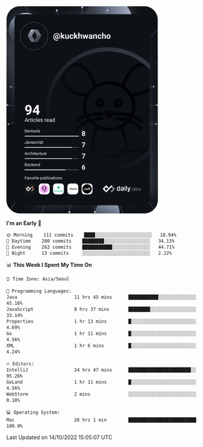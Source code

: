 <a href="https://app.daily.dev/kuckhwancho"><img src="https://github.com/kuckjwi0928/kuckjwi0928/blob/master/devcard.svg" width="400" alt="Kuckjwi Devcard"/></a>

<!--START_SECTION:waka-->
**I'm an Early 🐤** 

```text
🌞 Morning    111 commits    ████░░░░░░░░░░░░░░░░░░░░░   18.94% 
🌆 Daytime    200 commits    ████████░░░░░░░░░░░░░░░░░   34.13% 
🌃 Evening    262 commits    ███████████░░░░░░░░░░░░░░   44.71% 
🌙 Night      13 commits     ░░░░░░░░░░░░░░░░░░░░░░░░░   2.22%

```


📊 **This Week I Spent My Time On** 

```text
⌚︎ Time Zone: Asia/Seoul

💬 Programming Languages: 
Java                     11 hrs 45 mins      ███████████░░░░░░░░░░░░░░   45.16% 
JavaScript               8 hrs 37 mins       ████████░░░░░░░░░░░░░░░░░   33.14% 
Properties               1 hr 13 mins        █░░░░░░░░░░░░░░░░░░░░░░░░   4.69% 
Go                       1 hr 11 mins        █░░░░░░░░░░░░░░░░░░░░░░░░   4.56% 
XML                      1 hr 6 mins         █░░░░░░░░░░░░░░░░░░░░░░░░   4.24%

🔥 Editors: 
IntelliJ                 24 hrs 47 mins      ███████████████████████░░   95.26% 
GoLand                   1 hr 11 mins        █░░░░░░░░░░░░░░░░░░░░░░░░   4.56% 
WebStorm                 2 mins              ░░░░░░░░░░░░░░░░░░░░░░░░░   0.18%

💻 Operating System: 
Mac                      26 hrs 1 min        █████████████████████████   100.0%

```


 Last Updated on 14/10/2022 15:05:07 UTC
<!--END_SECTION:waka-->
